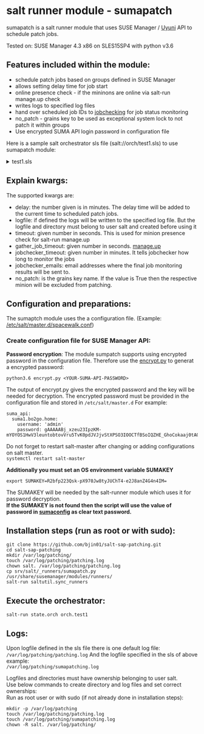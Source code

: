 # __salt runner module - sumapatch__

sumapatch is a salt runner module that uses SUSE Manager / [Uyuni](https://www.uyuni-project.org/) API to schedule patch jobs. 

Tested on: SUSE Manager 4.3 x86 on SLES15SP4 with python v3.6

## __Features included within the module:__
* schedule patch jobs based on groups defined in SUSE Manager
* allows setting delay time for job start 
* online presence check - if the mininons are online via salt-run manage.up check
* writes logs to specified log files
* hand over scheduled job IDs to [jobchecking](../../jobchecker/jobchecker.md) for job status monitoring
* no_patch - grains key to be used as exceptional system lock to not patch it within groups
* Use encrypted SUMA API login password in configuration file 

Here is a sample salt orchestrator sls file (salt://orch/test1.sls) to use sumapatch module:
<details><summary>test1.sls</summary>

```
run_patching:
  salt.runner:
    - name: sumapatch.patch 
    - groups:
      - testgrp
      - othergroup
    - kwargs:
      delay: 5
      logfile: /var/log/patching/sumapatching.log
      timeout: 2
      gather_job_timeout: 8
      jobchecker_timeout: 20
      jobchecker_emails:
        - admin@mycorp.com
        - admin2@others.com
      grains: 
        no_patch: False
```

</details>

## Explain kwargs:
The supported kwargs are:
- delay: the number given is in minutes. The delay time will be added to the current time to scheduled patch jobs.
- logfile: if defined the logs will be written to the specified log file. But the logfile and directory must belong to user salt and created before using it
- timeout: given number in seconds. This is used for minion presence check for salt-run manage.up 
- gather_job_timeout: given number in seconds. [manage.up](https://docs.saltproject.io/en/latest/ref/runners/all/salt.runners.manage.html#salt.runners.manage.up)
- jobchecker_timeout: given number in minutes. It tells jobchecker how long to monitor the jobs
- jobchecker_emails: email addresses where the final job monitoring results will be sent to.
- no_patch: is the grains key name. If the value is True then the respective minion will be excluded from patching.

## Configuration and preparations:

The sumaptch module uses the a configuration file. (Example: [/etc/salt/master.d/spacewalk.conf](../etc/salt/master.d/spacewalk.conf))

### __Create configuration file for SUSE Manager API:__

**Password encryption**:
The module sumpatch supports using encrypted password in the configuration file.
Therefore use the [encrypt.py](../encrypt.py) to generat a encrypted password:
```
python3.6 encrypt.py <YOUR-SUMA-API-PASSWORD>
```
The output of encrypt.py gives the encrypted password and the key will be needed for decryption.
The encrypted password must be provided in the configuration file and stored in ```/etc/salt/master.d```
For example:
```
suma_api:
  suma1.bo2go.home:
    username: 'admin'
    password: gAAAAABj_xzeu23IpzKM-mYOYOS1HwV3leuntobtovVru5TvK0pdJVJjvStXPSO3IOOCTfBSoIQZHE_GhoCokaaj0tAOdyzcvQ==
```
Do not forget to restart salt-master after changing or adding configurations on salt master. \
```systemctl restart salt-master```

**Additionally you must set an OS environment variable SUMAKEY**
```
export SUMAKEY=R2bfp223Qsk-pX970Jw8tyJUChT4-e2J8anZ4G4n4IM=
```
The SUMAKEY will be needed by the salt-runner module which uses it for password decryption. \
**If the SUMAKEY is not found then the script will use the value of password in [sumaconfig](../etc/salt/master.d/spacewalk.conf) as clear text password.**

## __Installation steps (run as root or with sudo):__
```
git clone https://github.com/bjin01/salt-sap-patching.git
cd salt-sap-patching
mkdir /var/log/patching/
touch /var/log/patching/patching.log
chown salt. /var/log/patching/patching.log
cp srv/salt/_runners/sumapatch.py /usr/share/susemanager/modules/runners/
salt-run saltutil.sync_runners
```

## __Execute the orchestrator:__
```salt-run state.orch orch.test1```

## __Logs:__
Upon logfile defined in the sls file there is one default log file: \
```/var/log/patching/patching.log```
And the logfile specified in the sls of above example: \
```/var/log/patching/sumapatching.log``` 

Logfiles and directories must have ownership belonging to user salt. \
Use below commands to create directory and log files and set correct ownerships: \
Run as root user or with sudo (if not already done in installation steps):
```
mkdir -p /var/log/patching
touch /var/log/patching/patching.log
touch /var/log/patching/sumapatching.log
chown -R salt. /var/log/patching/
```
